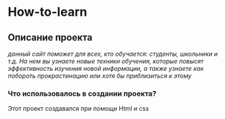 # How-to-learn
## Описание проекта
*данный сайт поможет для всех, кто обучается: студенты, школьники и т.д. На нем вы узнаете новые техники обучения, которые повысят эффективность изучения новой информации, а также узнаете как побороть прокрастинацию или хотя бы приблизиться к этому*
### Что использовалось в создании проекта?
Этот проект создавался при помощи Html и css

